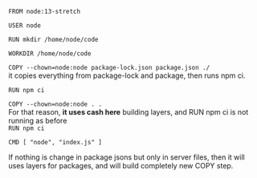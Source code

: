 `FROM node:13-stretch `

`USER node `

`RUN mkdir /home/node/code`

`WORKDIR /home/node/code` 


`COPY --chown=node:node package-lock.json package.json ./`\
it copies everything from package-lock and package, then runs npm ci.

`RUN npm ci`

`COPY --chown=node:node . .`\
For that reason, **it uses cash here** building layers, and RUN npm ci is not running as before\
`RUN npm ci` 

`CMD [ "node", "index.js" ]`

If nothing is change in package jsons but only in server files, then it will uses layers for packages, and will build completely new COPY step.